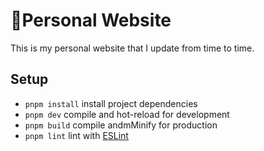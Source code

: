 # 🏡Personal Website

This is my personal website that I update from time to time.

## Setup

- `pnpm install` install project dependencies
- `pnpm dev` compile and hot-reload for development
- `pnpm build` compile andmMinify for production
- `pnpm lint` lint with [ESLint](https://eslint.org/)
